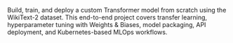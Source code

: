 Build, train, and deploy a custom Transformer model from scratch using the WikiText-2 dataset. This end-to-end project covers transfer learning, hyperparameter tuning with Weights & Biases, model packaging, API deployment, and Kubernetes-based MLOps workflows.

